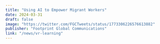 ```yaml
---
title: "Using AI to Empower Migrant Workers"
date: 2024-03-31
draft: false
image: "https://twitter.com/FGCTweets/status/1773306226576613882"
publisher: "Footprint Global Communications"
link: "/news/vr-learning"
---
```






